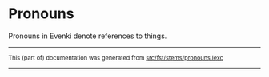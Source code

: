 # Pronouns
Pronouns in Evenki denote references to things.

* * *

<small>This (part of) documentation was generated from [src/fst/stems/pronouns.lexc](https://github.com/giellalt/lang-evn/blob/main/src/fst/stems/pronouns.lexc)</small>

---

